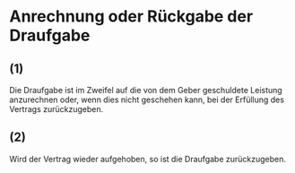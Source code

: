# Anrechnung oder Rückgabe der Draufgabe



## (1)

 Die Draufgabe ist im Zweifel auf die von dem Geber geschuldete Leistung anzurechnen oder, wenn dies nicht geschehen kann, bei der Erfüllung des Vertrags zurückzugeben.

## (2)

 Wird der Vertrag wieder aufgehoben, so ist die Draufgabe zurückzugeben. 

